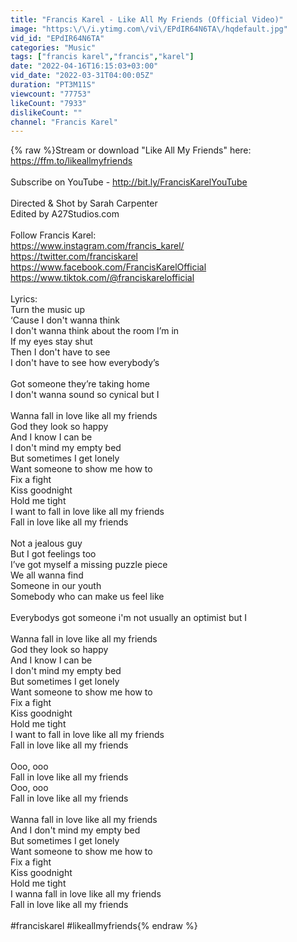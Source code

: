 ```yaml
---
title: "Francis Karel - Like All My Friends (Official Video)"
image: "https:\/\/i.ytimg.com\/vi\/EPdIR64N6TA\/hqdefault.jpg"
vid_id: "EPdIR64N6TA"
categories: "Music"
tags: ["francis karel","francis","karel"]
date: "2022-04-16T16:15:03+03:00"
vid_date: "2022-03-31T04:00:05Z"
duration: "PT3M11S"
viewcount: "77753"
likeCount: "7933"
dislikeCount: ""
channel: "Francis Karel"
---
```

{% raw %}Stream or download &quot;Like All My Friends&quot; here: <a rel="nofollow" target="blank" href="https://ffm.to/likeallmyfriends">https://ffm.to/likeallmyfriends</a><br /><br />Subscribe on YouTube - <a rel="nofollow" target="blank" href="http://bit.ly/FrancisKarelYouTube">http://bit.ly/FrancisKarelYouTube</a><br /><br />Directed &amp; Shot by Sarah Carpenter <br />Edited by A27Studios.com<br /><br />Follow Francis Karel:<br /><a rel="nofollow" target="blank" href="https://www.instagram.com/francis_karel/">https://www.instagram.com/francis_karel/</a><br /><a rel="nofollow" target="blank" href="https://twitter.com/franciskarel">https://twitter.com/franciskarel</a><br /><a rel="nofollow" target="blank" href="https://www.facebook.com/FrancisKarelOfficial">https://www.facebook.com/FrancisKarelOfficial</a><br /><a rel="nofollow" target="blank" href="https://www.tiktok.com/@franciskarelofficial">https://www.tiktok.com/@franciskarelofficial</a><br /><br />Lyrics: <br />Turn the music up<br />‘Cause I don't wanna think<br />I don't wanna think about the room I’m in<br />If my eyes stay shut<br />Then I don't have to see<br />I don't have to see how everybody’s<br /><br />Got someone they’re taking home<br />I don't wanna sound so cynical but I<br /><br />Wanna fall in love like all my friends<br />God they look so happy<br />And I know I can be<br />I don't mind my empty bed<br />But sometimes I get lonely<br />Want someone to show me how to<br />Fix a fight<br />Kiss goodnight<br />Hold me tight<br />I want to fall in love like all my friends<br />Fall in love like all my friends<br /><br />Not a jealous guy<br />But I got feelings too<br />I’ve got myself a missing puzzle piece<br />We all wanna find<br />Someone in our youth<br />Somebody who can make us feel like<br /><br />Everybodys got someone i'm not usually an optimist but I<br /><br />Wanna fall in love like all my friends<br />God they look so happy<br />And I know I can be<br />I don't mind my empty bed<br />But sometimes I get lonely<br />Want someone to show me how to<br />Fix a fight<br />Kiss goodnight<br />Hold me tight<br />I want to fall in love like all my friends<br />Fall in love like all my friends<br /><br />Ooo, ooo<br />Fall in love like all my friends<br />Ooo, ooo<br />Fall in love like all my friends<br /><br />Wanna fall in love like all my friends<br />And I don't mind my empty bed<br />But sometimes I get lonely<br />Want someone to show me how to<br />Fix a fight<br />Kiss goodnight<br />Hold me tight<br />I wanna fall in love like all my friends<br />Fall in love like all my friends<br /><br />#franciskarel #likeallmyfriends{% endraw %}
